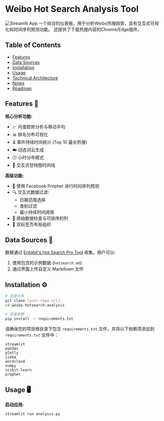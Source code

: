 # Weibo Hot Search Analysis Tool

![Streamlit App](https://static.streamlit.io/badges/streamlit_badge_black_white.svg)
一个综合的仪表板，用于分析Weibo热搜趋势，具有交互式可视化和时间序列预测功能。
还提供了下载热搜内容的Chrome/Edge插件。

## Table of Contents

- [Features](#features)
- [Data Sources](#data-sources)
- [Installation](#installation)
- [Usage](#usage)
- [Technical Architecture](#technical-architecture)
- [Notes](#notes)
- [Roadmap](#roadmap)

## Features 🚀

**核心分析功能:**

- 📈 月度趋势分析与移动平均
- 📊 排名分布可视化
- ⏳ 事件持续时间统计 (Top 10 最长热搜)
- ☁️ 动态词云生成
- 🕒 小时分布模式
- 📅 交互式甘特图时间线

**高级功能:**

- 🔮 使用 Facebook Prophet 进行时间序列预测
- 🔍 交互式数据过滤:
  - 日期范围选择
  - 类别过滤
  - 最小持续时间阈值
- 📑 原始数据检查与可排序的列
- 🎨 双标签页布局组织

## Data Sources 📂

数据通过 [Entobit&#39;s Hot Search Pro Tool](https://entobit.com) 收集。用户可以:

1. 使用包含的示例数据 (`hotsearch.md`)
2. 通过界面上传自定义 Markdown 文件

## Installation ⚙️

```bash
# 克隆仓库
git clone [your-repo-url]
cd weibo-hotsearch-analysis

# 安装依赖
pip install -r requirements.txt
```

请确保您的项目根目录下包含 `requirements.txt` 文件，并将以下依赖项添加到 `requirements.txt` 文件中：

```
streamlit
pandas
plotly
jieba
wordcloud
numpy
scikit-learn
prophet
```

## Usage 🖥️

**启动应用:**

```bash
streamlit run analysis.py
```
